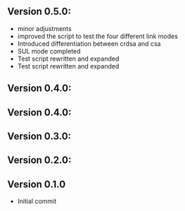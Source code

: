 ## Version 0.5.0:
 - minor adjustments
 - improved the script to test the four different link modes
 - Introduced differentiation between crdsa and csa
 - SUL mode completed
 - Test script rewritten and expanded
 - Test script rewritten and expanded

## Version 0.4.0:


## Version 0.4.0:


## Version 0.3.0:


## Version 0.2.0:


## Version 0.1.0
 - Initial commit

